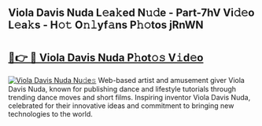 ## Viola Davis Nuda L𝚎a𝚔ed N𝚞𝚍e - Part-7hV Vi𝚍𝚎o L𝚎a𝚔s - H𝚘𝚝 O𝚗𝚕yf𝚊ns P𝚑𝚘tos jRnWN

# <h2><a href="http://kf4n9yo.oniu.top/?m=Viola+Davis+Nuda">🔗👉 🔴 Viola Davis Nuda P𝚑ot𝚘𝚜 V𝚒d𝚎o</a></h2>

[![Viola Davis Nuda Nu𝚍e𝚜](https://i.imgur.com/0qMVB7G.gif)](http://kf4n9yo.oniu.top/?m=Viola+Davis+Nuda)
Web-based artist and amusement giver Viola Davis Nuda, known for publishing dance and lifestyle tutorials through trending dance moves and short films. Inspiring inventor Viola Davis Nuda, celebrated for their innovative ideas and commitment to bringing new technologies to the world.  
